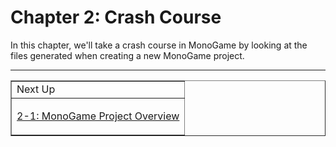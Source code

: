 # Chapter 2: Crash Course

In this chapter, we'll take a crash course in MonoGame by looking at the files generated when creating a new MonoGame project.  

---

<div align="right"><table border=1><tr><td>Next Up</td></tr><tr><td>

[2-1: MonoGame Project Overview](./02-01-monogame-project-overview.md)

</td></tr></table></div>
